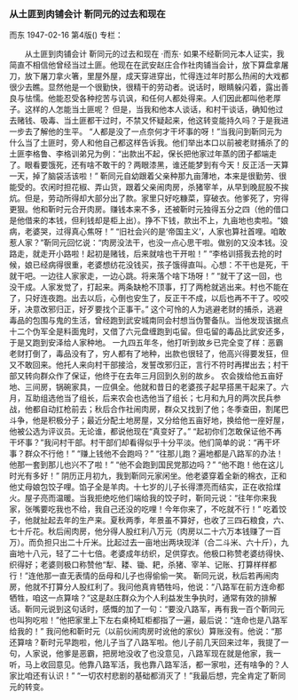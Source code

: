 ### 从土匪到肉铺会计  靳同元的过去和现在
而东
1947-02-16
第4版()
专栏：

　　从土匪到肉铺会计
    靳同元的过去和现在
    ·而东·
    如果不经靳同元本人证实，我简直不相信他曾经当过土匪。他现在在武安赵庄合作社肉铺当会计，放下算盘拿屠刀，放下屠刀拿火箸，里屋外屋，成天穿进穿出，忙得连过年时那么热闹的大戏都很少去瞧。显然他是一个很勤快，很精干的劳动者。说话时，眼睛躲闪着，露出善良与怯懦。他能忍受各种挖苦与讥讽，和任何人都处得来。人们因此都叫他老厚子。这样的人怎能当土匪呢？
    但是，当我和他本人谈话，和村干谈话，确知他过去赌钱、吸毒、当土匪都干过时，不禁又怀疑起来，他这转变能持久吗？于是我进一步去了解他的生平。
    “人都是没了一点奈何才干坏事的呀！”当我问到靳同元为什么当了土匪时，旁人和他自己都这样告诉我。他们举出本口以前被老财捕杀了的土匪李格鲁、李格训弟兄为例：“出款出不起，保长把他家过年蒸的团子都端走了。眼看要饿死，还有啥不敢干的？两眼漆黑，谁还能梦到有今天！反正活一天算一天，掉了脑袋活该啦！”
    靳同元自幼跟着父亲种那九亩薄地，本来是很勤劳、很能受的。农闲时担花椒、弄山货，跟着父亲闹肉房，杀猪宰羊，从早到晚屁股不挨炕。但是，劳动所得却大部分出了款。家里只好吃糠菜，穿破衣。他爹死了，穷得更狠。他和靳时元合开肉房。赚钱本来不多，还被靳时元独得五分之四（他的借口是他借来的本钱，但利钱却是柜上出）。挣不下钱，款出不上，九亩地也卖啦。“娘病，老婆哭，过得真心焦呀！”
    “旧社会兴的是‘帝国主义’，人家也算社首哩。咱敢惹人家？”靳同元回忆说：“肉房没法干，也没一点心思干啦。做别的又没本钱。没路走，就走开小路啦！起初是赌钱，后来就啥也干开啦！”
    “李格训搭我去抢的时候，娘已经病得很重，老婆想纺花没钱买，孩子饿得直叫。心想：不干也是死，干就干吧。一边往人家家走，一边心跳。将来落个啥下场呀！”
    “就干了这一回，也没干成。人家发觉了，打起来。两条缺枪不顶事，打了两枪就逃出来。村也不能在了，只好连夜跑。出去以后，心倒也安生了，反正干不成，以后也再不干了。咬咬牙，决意改邪归正，好歹要找个正事干。”
    这个可怜的人为逃避老财的捕杀，逃避毒品的包围与鬼的生活，曾经跑到武安城南同会村想当伪警备队。当他发现该据点十二个伪军全是料面鬼时，又借了六元盘缠跑到屯留。但屯留的毒品比武安还多，于是又跑到安泽给人家种地。
    一九四五年冬，他打听到故乡已完全变了样：恶霸老财打倒了，毒品没有了，穷人都有了地种，出款也很轻了，他高兴得要发狂，但又不敢回来。他托人来向村干部接洽，发誓改邪归正，言行不符时再撵出去；村干部又转向群众作了保证，他终于在去年三月回到久别的故乡。
    农会拨给他五亩好地、三间房，锅碗家具，一应俱全。他就和昔日的老婆孩子起早搭黑干起来了。六月，互助组选他当了组长，后来农会也选他当了组长；七月和九月的两次民兵参战，他都自动扛枪前去；秋后合作社闹肉房，群众又找到了他；冬季查田，割尾巴斗争，他是积极分子；最近分配土地房屋，又分给他五亩好地，换给他一座好屋，他被公选为评议员。无论谁，都说他现在“真变好了。”
    “起初你们怎敢保证他不再干坏事？”我问村干部。村干部们却看得似乎十分平淡。他们简单的说：“再干坏事？群众不行他！”
    “赚上钱他不会跑吗？”
    “往那儿跑？遍地都是八路军的办法！他那一套到那儿也兴不了啦！”
    “他不会跑到国民党那边吗？”
    “他不跑！他在这儿时光有多好！”
    阴历正月初九，我到靳同元家闲坐。他老婆穿着全新的棉衣，正和他丈母娘包饺子哩。馅子全是羊肉。十七岁的儿子长得漂亮而结实，正在收拾煤火。屋子亮而温暖。当我拒绝吃他们端给我的饺子时，靳同元说：“往年你来我家，张嘴要吃我也不给，我自己还没的吃哩！今年你来了，不吃就不行！”
    吃着饺子，他就扯起去年的生产来。夏秋两季，年景虽不算好，也收了三四石粮食，六、七十斤花。秋后闹肉房，他分得人股红利八万元（肉房以二十六万本钱赚了一百万）。而负担只出二十斤米。比起过去一亩地出两块现洋（合二斗米、六十斤），九亩地十八元，轻了二十七倍。老婆成年纺织，足供穿衣。他极口称赞老婆纺得快、织得好；老婆则极口称赞他“犁、耧、锄、耙，杀猪、宰羊、记账、打算样样都行！”连他那一直无表情的岳母和儿子也得偷偷一笑。
    靳同元说，秋后若再闹肉房，他就不打算分人股红利了。我问他真肯牺牲吗，他说：“八路军在前方连命都牺牲，咱这一点算啥？”这是赵庄群众为个人利益发生争执时，通常有效的排解话。靳同元说到这句话时，感慨的加了一句：“要没八路军，再有我一百个靳同元也叫狗吃啦！”他把家里上下左右桌椅缸柜都指了一遍，最后说：“连命也是八路军给我的！”
    我问他和靳时元（以前伙闹肉房时讹他的家伙）算账没有。他说：“那还算啥？靳时元早跑啦，他儿子当了八路军啦。他儿子前几天回来过年，我提了一句，人家说，他爹是恶霸，把房地没收了也没意见，八路军现在就是他家，我一听，马上收回意见。他靠八路军活，我也靠八路军活，都一家啦，还有啥争的？人家比咱还有认识！”
    “一切农村悲剧的基础都消灭了！”我最后想，完全肯定了靳同元的转变。
